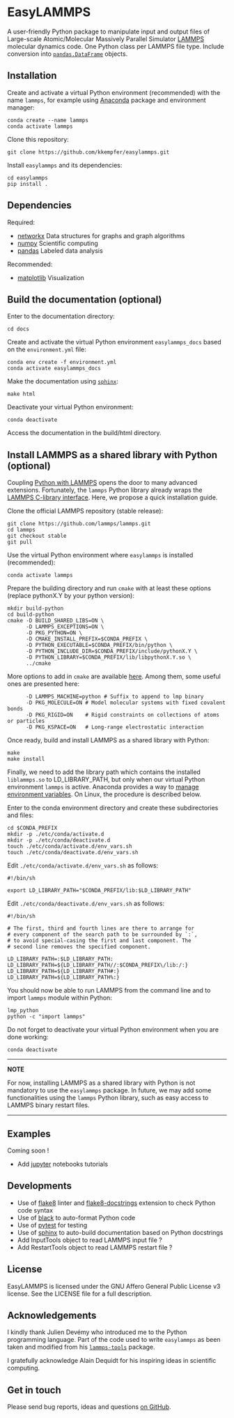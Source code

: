 # EasyLAMMPS

A user-friendly Python package to manipulate input and output files of Large-scale Atomic/Molecular Massively Parallel Simulator [LAMMPS](https://lammps.sandia.gov/) molecular dynamics code. One Python class per LAMMPS file type. Include conversion into [`pandas.DataFrame`](https://pandas.pydata.org/pandas-docs/stable/reference/api/pandas.DataFrame.html) objects.


## Installation

Create and activate a virtual Python environment (recommended) with the name `lammps`, for example using [Anaconda](https://anaconda.org/) package and environment manager:

    conda create --name lammps
    conda activate lammps

Clone this repository:

    git clone https://github.com/kkempfer/easylammps.git

Install `easylammps` and its dependencies:

    cd easylammps
    pip install .


## Dependencies

Required:

* [networkx](https://networkx.org/) Data structures for graphs and graph algorithms
* [numpy](https://numpy.org/) Scientific computing
* [pandas](https://pandas.pydata.org/) Labeled data analysis

Recommended:

* [matplotlib](https://matplotlib.org/) Visualization


## Build the documentation (optional)

Enter to the documentation directory:

    cd docs

Create and activate the virtual Python environment `easylammps_docs` based on the `environment.yml` file:

    conda env create -f environment.yml
    conda activate easylammps_docs

Make the documentation using [`sphinx`](https://www.sphinx-doc.org/):

    make html

Deactivate your virtual Python environment:

    conda deactivate

Access the documentation in the build/html directory.


## Install LAMMPS as a shared library with Python (optional)

Coupling [Python with LAMMPS]([https://lammps.sandia.gov/doc/Python_head.html) opens the door to many advanced extensions. Fortunately, the `lammps` Python library already wraps the [LAMMPS C-library interface](https://lammps.sandia.gov/doc/Python_module.html). Here, we propose a quick installation guide.

Clone the official LAMMPS repository (stable release):

    git clone https://github.com/lammps/lammps.git
    cd lammps
    git checkout stable
    git pull

Use the virtual Python environment where `easylammps` is installed (recommended):

    conda activate lammps

Prepare the building directory and run `cmake` with at least these options (replace pythonX.Y by your python version):

    mkdir build-python
    cd build-python
    cmake -D BUILD_SHARED_LIBS=ON \
          -D LAMMPS_EXCEPTIONS=ON \
          -D PKG_PYTHON=ON \
          -D CMAKE_INSTALL_PREFIX=$CONDA_PREFIX \
          -D PYTHON_EXECUTABLE=$CONDA_PREFIX/bin/python \
          -D PYTHON_INCLUDE_DIR=$CONDA_PREFIX/include/pythonX.Y \
          -D PYTHON_LIBRARY=$CONDA_PREFIX/lib/libpythonX.Y.so \
          ../cmake

More options to add in `cmake` are available [here](https://lammps.sandia.gov/doc/Build.html). Among them, some useful ones are presented here:

          -D LAMMPS_MACHINE=python # Suffix to append to lmp binary
          -D PKG_MOLECULE=ON # Model molecular systems with fixed covalent bonds
          -D PKG_RIGID=ON    # Rigid constraints on collections of atoms or particles
          -D PKG_KSPACE=ON   # Long-range electrostatic interaction

Once ready, build and install LAMMPS as a shared library with Python:

    make
    make install

Finally, we need to add the library path which contains the installed `liblammps.so` to LD_LIBRARY_PATH, but only when our virtual Python environment `lammps` is active. Anaconda provides a way to [manage environment variables](https://conda.io/projects/conda/en/latest/user-guide/tasks/manage-environments.html#saving-environment-variables). On Linux, the procedure is described below.

Enter to the conda environment directory and create these subdirectories and files:

    cd $CONDA_PREFIX
    mkdir -p ./etc/conda/activate.d
    mkdir -p ./etc/conda/deactivate.d
    touch ./etc/conda/activate.d/env_vars.sh
    touch ./etc/conda/deactivate.d/env_vars.sh

Edit `./etc/conda/activate.d/env_vars.sh` as follows:

    #!/bin/sh

    export LD_LIBRARY_PATH="$CONDA_PREFIX/lib:$LD_LIBRARY_PATH"

Edit `./etc/conda/deactivate.d/env_vars.sh` as follows:

    #!/bin/sh

    # The first, third and fourth lines are there to arrange for
    # every component of the search path to be surrounded by `:`,
    # to avoid special-casing the first and last component. The
    # second line removes the specified component.

    LD_LIBRARY_PATH=:$LD_LIBRARY_PATH:
    LD_LIBRARY_PATH=${LD_LIBRARY_PATH//:$CONDA_PREFIX\/lib:/:}
    LD_LIBRARY_PATH=${LD_LIBRARY_PATH#:}
    LD_LIBRARY_PATH=${LD_LIBRARY_PATH%:}

You should now be able to run LAMMPS from the command line and to import `lammps` module within Python:

    lmp_python
    python -c "import lammps"

Do not forget to deactivate your virtual Python environment when you are done working:

    conda deactivate

---
**NOTE**

For now, installing LAMMPS as a shared library with Python is not mandatory to use the `easylammps` package. In future, we may add some functionalities using the `lammps` Python library, such as easy access to LAMMPS binary restart files.

---


## Examples

Coming soon !

* Add [jupyter](https://jupyter.org/) notebooks tutorials


## Developments

* Use of [flake8](https://flake8.pycqa.org/) linter and [flake8-docstrings](https://pypi.org/project/flake8-docstrings/) extension to check Python code syntax
* Use of [black](https://black.readthedocs.io/) to auto-format Python code
* Use of [pytest](https://docs.pytest.org/) for testing
* Use of [sphinx](https://www.sphinx-doc.org/) to auto-build documentation based on Python docstrings
* Add InputTools object to read LAMMPS input file ?
* Add RestartTools object to read LAMMPS restart file ?


## License

EasyLAMMPS is licensed under the GNU Affero General Public License v3 license. See the LICENSE file for a full description.


## Acknowledgements

I kindly thank Julien Devémy who introduced me to the Python programming language. Part of the code used to write `easylammps` as been taken and modified from his [`lammps-tools`](https://github.com/jdevemy/lammps-tools/) package.

I gratefully acknowledge Alain Dequidt for his inspiring ideas in scientific computing.


## Get in touch

Please send bug reports, ideas and questions [on GitHub](https://github.com/kkempfer/easylammps/).
